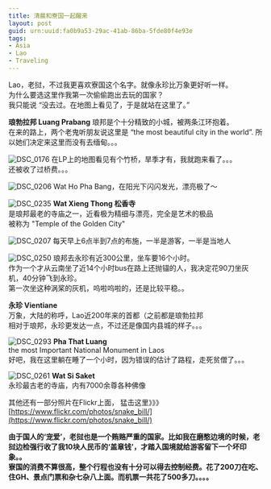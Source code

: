 ```yaml
---
title: 清晨和寮国一起醒来
layout: post
guid: urn:uuid:fa0b9a53-29ac-41ab-86ba-5fde80f4e93e
tags:
- Asia
- Lao
- Traveling
---
```

Lao，老挝，不过我更喜欢寮国这个名字。就像永珍比万象更好听一样。  
为什么要选这里作我第一次偷偷跑出去玩的国家？  
我只能说 “没去过。在地图上看见了，于是就站在这里了。”

**琅勃拉邦 Luang Prabang**
琅邦是个十分精致的小城，被两条江环抱着。  
在来的路上，两个老鬼听朋友说这里是 “the most beautiful city in the world”. 所以她们决定来这里而没有去缅甸。。。

![DSC_0176](https://farm8.staticflickr.com/7006/6593974741_31556d4c9d_b.jpg)
在LP上的地图看见有个竹桥，旱季才有，我就跑来看了。。。  
还被收了过桥费。。。

![DSC_0206](https://farm8.staticflickr.com/7019/6593974321_0a00b0ef20_b.jpg)
Wat Ho Pha Bang，在阳光下闪闪发光，漂亮极了～

![DSC_0235](https://farm8.staticflickr.com/7022/6593976037_d4cfecdfea_b.jpg)
**Wat Xieng Thong 松香寺**  
是琅邦最老的寺庙之一，近看极为精细与漂亮，完全是艺术的极品  
被称为 "Temple of the Golden City"

![DSC_0207](https://farm8.staticflickr.com/7147/6593974941_6df3c76821_b.jpg)
每天早上6点半到7点的布施，一半是游客，一半是当地人

![DSC_0250](https://farm8.staticflickr.com/7227/7052419433_7dd49a8aaf_b.jpg)
琅邦去永珍有近300公里，坐车要16个小时。  
作为一个才从云南坐了近14个小时bus在路上还抛锚的人，我决定花90刀坐灰机，40分钟飞到永珍。  
第一次坐这种涡桨的灰机，呜啦呜啦的，还是比较平稳。。

**永珍 Vientiane**  
万象，大陆的称呼，Lao近200年来的首都（之前都是琅勃拉邦  
相对于琅邦，永珍更发达一点，不过还是像国内县城的样子。。。

![DSC_0293](https://farm8.staticflickr.com/7149/6593975747_4e81b3bf74_b.jpg)
**Pha That Luang**  
the most Important National Monument in Laos  
好吧，我在这里躺在睡了一个小时，因为错误的估计了路程，走死贫僧了。。。

![DSC_0261](https://farm8.staticflickr.com/7170/6593975205_3901dc98e2_b.jpg)
**Wat Si Saket**  
永珍最古老的寺庙，内有7000余尊各种佛像

其他还有一部分照片在Flickr上面，
猛击这里》》》[https://www.flickr.com/photos/snake_bill/](https://www.flickr.com/photos/snake_bill/)

**由于国人的‘宠爱’，老挝也是一个贿赂严重的国家。比如我在磨憨边境的时候，老挝边检强行收了我10块人民币的‘盖章钱’，才踏入国境就给游客留下一个坏印象。。**   
**寮国的消费不算很高，整个行程也没有十分可以得去控制经费。花了200刀在吃、住GH、景点门票和杂七杂八上面。而机票一共花了500多刀。。。。**
